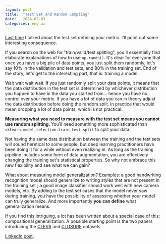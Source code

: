 ```yaml
---
layout: post
title:  "Test Set and Random Sampling"
date:   2024-02-03
categories: eng ai
---
```


[Last time](/eng/ai/2024/01/27/test-set-as-metric.html) I talked about the test set defining your metric. I'll point out some interesting consequence. 

If you search on the web for "train/valid/test splitting", you'll essentially find elaborate explanations of how to use `np.randn()`. It's clear for everyone that once you have a big pile of data points, you just split them randomly, let's say 10% in the validation and test sets, and 80% in the training set. End of the story, let's get to the interesting part, that is: training a model.

Wait wait wait wait. If you just randomly split your data points, it means that the data distribution in the test set is determined by whichever distribution you happen to have in the data you started from... hence you have no control over your metric. 
If you have a lot of data you can in theory adjust the data distribution before doing the random split. In practice that would mean dropping a lot of data points, which is not practical. 

**Measuring what you need to measure with the test set means you cannot use random splitting.** You'll need something more sophisticated than `sklearn.model_selection.train_test_split` to split your data.

Not having the same data distribution between the training and the test sets will sound heretical to some people, but deep learning practitioners have been doing it for a while without even realizing in. As long as the training pipeline includes some form of data augmentation, you are effectively changing the training set's statistical properties. So why not embrace this new flexibility and see what we can gain?

What about measuring model generalization? Examples: a good handwriting recognition model should generalize to writing styles that are not present in the training set ; a good image classifier should work well with new camera models, etc. By adding to the test set cases that the model never saw during training, you have the possibility of assessing whether your model can truly generalize. And more importantly **you can define** what generalization means.

If you find this intriguing, a lot has been written about a special case of this: compositional generalization. A possible starting point is the two papers introducing the [CLEVR](https://arxiv.org/abs/1612.06890) and [CLOSURE](https://arxiv.org/abs/1912.05783) datasets.

[LinkedIn post](https://www.linkedin.com/posts/activity-7159610253846675456-swZB)_